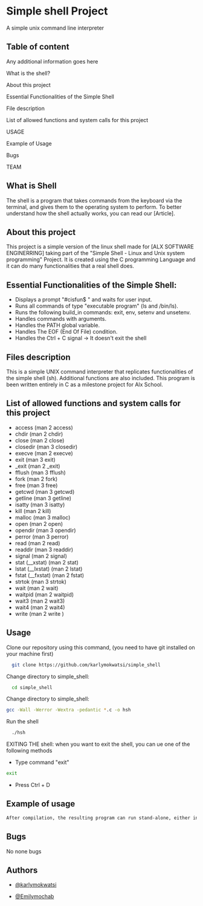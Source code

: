 
# Simple shell Project

A simple unix command line interpreter

## Table of content

Any additional information goes here

What is the shell?

About this project

Essential Functionalities of the Simple Shell

File description

List of allowed functions and system calls for this project

USAGE

Example of Usage

Bugs

TEAM
## What is Shell

The shell is a program that takes commands from the keyboard via the terminal, and gives them to the operating system to perform.
To better understand how the shell actually works, you can read our [Article].

## About this project

This project is a simple version of the linux shell made for [ALX SOFTWARE ENGINERRING] taking part of the "Simple Shell - Linux and Unix system programming" Project.
It is created using the C programming Language and it can do many functionalities that a real shell does.
## Essential Functionalities of the Simple Shell:

- Displays a prompt "#cisfun$ " and waits for user input.
- Runs all commands of type "executable program" (ls and /bin/ls).
- Runs the following build_in commands: exit, env, setenv and unsetenv.
- Handles commands with arguments.
- Handles the PATH global variable.
- Handles The EOF (End Of File) condition.
- Handles the Ctrl + C signal -> It doesn't exit the shell

## Files description

This is a simple UNIX command interpreter that replicates functionalities of the simple shell (sh). Additional functions are also included. This program is been written entirely in C as a milestone project for Alx School.

## List of allowed functions and system calls for this project

- access (man 2 access)
- chdir (man 2 chdir)
- close (man 2 close)
- closedir (man 3 closedir)
- execve (man 2 execve)
- exit (man 3 exit)
- _exit (man 2 _exit)
- fflush (man 3 fflush)
- fork (man 2 fork)
- free (man 3 free)
- getcwd (man 3 getcwd)
- getline (man 3 getline)
- isatty (man 3 isatty)
- kill (man 2 kill)
- malloc (man 3 malloc)
- open (man 2 open)
- opendir (man 3 opendir)
- perror (man 3 perror)
- read (man 2 read)
- readdir (man 3 readdir)
- signal (man 2 signal)
- stat (__xstat) (man 2 stat)
- lstat (__lxstat) (man 2 lstat)
- fstat (__fxstat) (man 2 fstat)
- strtok (man 3 strtok)
- wait (man 2 wait)
- waitpid (man 2 waitpid)
- wait3 (man 2 wait3)
- wait4 (man 2 wait4)
- write (man 2 write )



## Usage

Clone our repository using this command, (you need to have git installed on your machine first)

```bash
  git clone https://github.com/karlymokwatsi/simple_shell
```

Change directory to simple_shell:

```bash
  cd simple_shell
```

Change directory to simple_shell:

```bash
gcc -Wall -Werror -Wextra -pedantic *.c -o hsh
```

 Run the shell

```bash
  ./hsh
```

EXITING THE shell: when you want to exit the shell, you can ue one of the following methods

- Type command "exit"
```bash
exit
```
- Press Ctrl + D




## Example of usage


```bash
After compilation, the resulting program can run stand-alone, either in interactive or non-interactive mode.
```
    
## Bugs

No none bugs
## Authors

- [@karlymokwatsi](https://www.github.com/karlymokwatsi)

- [@Emilymochab](https://www.github.com/emilymochab)
